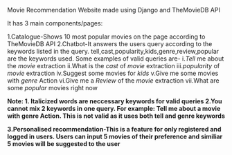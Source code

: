 Movie Recommendation Website made using Django and TheMovieDB API

It has 3 main components/pages:

1.Catalogue-Shows 10 most popular movies on the page according to TheMovieDB API
2.Chatbot-It answers the users query according to the keywords listed in the query. tell,cast,popularity,kids,genre,review,popular are the keywords used. Some examples of valid queries are-
  i.<i>Tell</i> me about the <i>movie</i> extraction
  ii.What is the <i>cast</i> of <i>movie</i> extraction
  iii.<i>popularity</i> of <i>movie</i> extraction
  iv.Suggest some movies for <i>kids</i>
  v.Give me some movies with <i>genre</i> Action
  vi.Give me a <i>Review</i> of the <i>movie</i> extraction
  vii.What are some <i>popular</i> movies right now
  
  <b>Note:<b> 1. Italicized words are neccessary keywords for valid queries
              2.You cannot mix 2 keywords in one query. For example: Tell me about a movie with genre Action. This is not valid as it uses                 both tell and genre keywords
  
 3.Personalised recommendation-This is a feature for only registered and logged in users. Users can input 5 movies of their preference and similiar 5 movies will be suggested to the user
